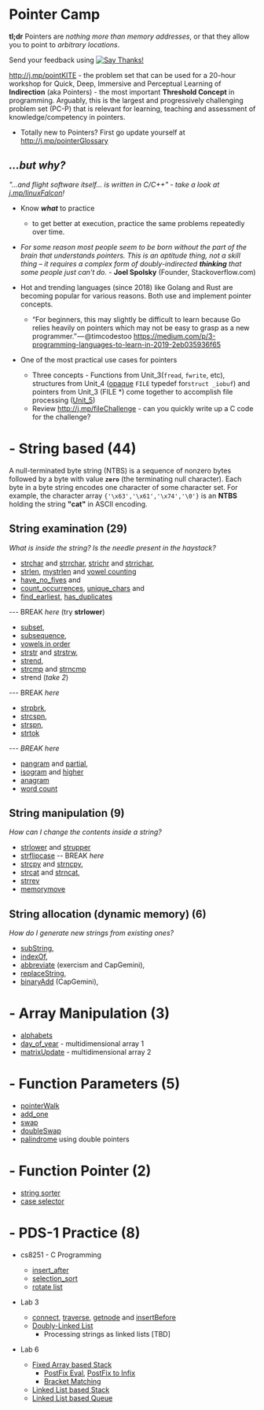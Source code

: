 # Pointer Camp

**tl;dr**   Pointers are _nothing more than memory addresses_, or that they allow you to point to _arbitrary locations_.

Send your feedback using [![Say Thanks!](https://img.shields.io/badge/Say%20Thanks-!-1EAEDB.svg)](https://saythanks.io/to/lifebalance@gmail.com)

http://j.mp/pointKITE  - the problem set that can be used for a 20-hour workshop for Quick, Deep, Immersive and Perceptual Learning of **Indirection** (aka Pointers) - the most important **Threshold Concept** in programming. Arguably, this is the largest and progressively challenging problem set (PC-P) that is relevant for learning, teaching and assessment of knowledge/competency in pointers. 

  - Totally new to Pointers? First go update yourself at http://j.mp/pointerGlossary


## _...but why?_ 
_"...and flight software itself... is written in C/C++" - take a look at [j.mp/linuxFalcon](http://j.mp/linuxFalcon)!_


- Know ***what*** to practice
	- to get better at execution, practice the same problems repeatedly over time.

- _For some reason most people seem to be born without the part of the brain that understands pointers. This is an aptitude thing, not a skill thing – it requires a complex form of doubly-indirected **thinking** that some people just can't do._ - **Joel Spolsky** (Founder, Stackoverflow.com)

- Hot and trending languages (since 2018) like Golang and Rust are becoming popular for various reasons. Both use and implement pointer concepts. 
	- “For beginners, this may slightly be difficult to learn because Go relies heavily on pointers which may not be easy to grasp as a new programmer.” — @timcodestoo https://medium.com/p/3-programming-languages-to-learn-in-2019-2eb035936f65

- One of the most practical use cases for pointers 
    - Three concepts - Functions from Unit_3(`fread`, `fwrite`, etc), structures from Unit_4 ([opaque][opaque] `FILE` typedef for`struct _iobuf`) and pointers from Unit_3 (FILE *)  come together to accomplish file processing ([Unit_5](http://j.mp/unit5Easy))
	- Review http://j.mp/fileChallenge - can you quickly write up a C code for the challenge? 


[opaque]: http://j.mp/opaqueC 

# - String based (44)
A null-terminated byte string (NTBS) is a sequence of nonzero bytes followed by a byte with value **`zero`** (the terminating null character). Each byte in a byte string encodes one character of some character set. For example, the character array `{'\x63','\x61','\x74','\0'}` is an **NTBS** holding the string **"cat"** in ASCII encoding.

## String examination  (29)
_What is inside the string? Is the needle present in the haystack?_
- [strchar](http://j.mp/stringCharCC) and [strrchar](http://j.mp/stringrcharCC),  [strichr](http://j.mp/stringicharCC) and [strrichar](http://j.mp/stringiRcharCC),
- [strlen](http://j.mp/stringLenCC), [mystrlen](http://j.mp/strlenCC) and [vowel counting](https://j.mp/vowelsCC)
- [have_no_fives](http://j.mp/haveNoFive)  and 
- [count_occurrences](http://j.mp/countCC), [unique_chars](http://j.mp/uniqueCC) and
- [find_earliest](https://bit.ly/findEarlyCC),  [has_duplicates](http://j.mp/countDuplicates) 

--- BREAK  _here_ (try **strlower**)  
- [subset](http://j.mp/subSetCC),  
- [subsequence](http://j.mp/subSeqCC),  
- [vowels in order](http://j.mp/vowelsOrderCC)  
- [strstr](http://j.mp/stringStrCC) and [strstrw](http://j.mp/strstrwrapCC), 
- [strend](http://j.mp/stringEndCC), 
- [strcmp](http://j.mp/strcmpCC) and [strncmp](http://j.mp/stringncompareCC)
- strend (_take  2_)

--- BREAK  _here_

- [strpbrk](http://j.mp/strpbrkCC), 
- [strcspn](http://j.mp/stringcspnCC), 
- [strspn](http://j.mp/stringspnCC), 
- [strtok](http://j.mp/strTokenizeCC)

--- *BREAK here*
- [pangram](http://j.mp/panGramCC) and [partial](http://j.mp/pangramCC), 
 - [isogram](http://j.mp/isogramCC) and [higher](http://j.mp/multipleIsogramCC)
- [anagram](http://j.mp/anagramCC)
- [word count](http://j.mp/wordcountCC)


## String manipulation (9)
_How can I change the contents inside a string?_ 
- [strlower](http://j.mp/strToLowerCC) and [strupper](http://j.mp/strToUpperCC)
- [strflipcase](http://j.mp/stringflipcaseCC)
-- BREAK _here_ 
- [strcpy](http://j.mp/stringcopyCC) and [strncpy](http://j.mp/stringNcopyCC),
- [strcat](http://j.mp/stringCatCC) and [strncat](http://j.mp/strncatCC),
- [strrev](http://j.mp/reverseCC)
- [memorymove](http://j.mp/memmoveCC)

## String allocation (dynamic memory) (6)
_How do I generate new strings from existing ones?_
- [subString](http://j.mp/substringCC), 
- [indexOf](http://j.mp/indexCC),
- [abbreviate](http://j.mp/acronymCC) (exercism and CapGemini), 
- [replaceString](http://j.mp/replaceCC),
- [binaryAdd](http://j.mp/binaryaddCC) (CapGemini), 
  
# - Array Manipulation  (3)
- [alphabets](https://cloudcoder.kgkite.ac.in/cloudcoder/#exercise?c=33,p=1208) 
- [day_of_year](http://j.mp/dayYearCC)  - multidimensional array 1
- [matrixUpdate](http://j.mp/arrayPointer) - multidimensional array 2

# - Function Parameters (5)
- [pointerWalk](http://j.mp/pointerWalk)
- [add_one](http://cloudcoder.kgkite.ac.in/cloudcoder/#exercise?c=33,p=967) 
- [swap](http://j.mp/swapNumbers) 
- [doubleSwap](http://j.mp/doubleSwap)
- [palindrome](http://j.mp/dPalindromeKG) using double pointers

# - Function Pointer (2)
  - [string sorter](https://j.mp/stringSortCC)
  - [case selector](http://j.mp/funcPointerCC)


# - PDS-1 Practice (8)
  - cs8251 - C Programming 
	  - [insert_after](https://j.mp/singleLL)
	  - [selection_sort](https://j.mp/selectSortLL)
	  - [rotate list](http://j.mp/airbnbCC)

	  
  - Lab 3
	 - [connect](http://bit.ly/connectDLL), [traverse](http://j.mp/traverseDLL), [getnode](http://j.mp/tailCC) and 
[insertBefore](https://bit.ly/insertLinkCC)
	 - [Doubly-Linked List](http://j.mp/doublyLinkedCC)
       - Processing strings as linked lists [TBD]
  - Lab 6 
    - [Fixed Array based Stack](https://bit.ly/arrayStack)
      - [PostFix Eval](bit.ly/postfixCC),  [PostFix to Infix](http://j.mp/infixPostfix)
      - [Bracket Matching](http://j.mp/bracketKG)
    - [Linked List based Stack](http://bit.ly/linkedStack)
    - [Linked List based Queue](https://bit.ly/linkedQueue)





<!---
## Another Pointer Problem Set 

http://clc-wiki.net/wiki/C_standard_library:string.h

![clibrary]( http://j.mp/pointerProblems)

--->
